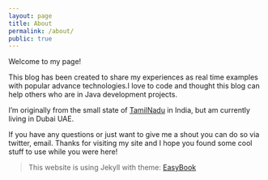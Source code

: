 ```yaml
---
layout: page
title: About
permalink: /about/
public: true
---
```

Welcome to my page!


This blog has been created to share my experiences as real time examples with popular advance technologies.I love to code and thought this blog can help others who are in Java development projects. 


I’m originally from the small state of [TamilNadu][TamilNadu] in India, but am currently living in Dubai UAE.

If you have any questions or just want to give me a shout you can do so via twitter, email. Thanks for visiting my site and I hope you found some cool stuff to use while you were here!



> This website is using Jekyll with theme: [EasyBook](https://github.com/laobubu/jekyll-theme-EasyBook)

[TamilNadu]:https://www.google.ae/maps/place/Tamil+Nadu,+India/@16.1071251,74.5799488,5.1z/data=!4m5!3m4!1s0x3b00c582b1189633:0x559475cc463361f0!8m2!3d11.1271225!4d78.6568942